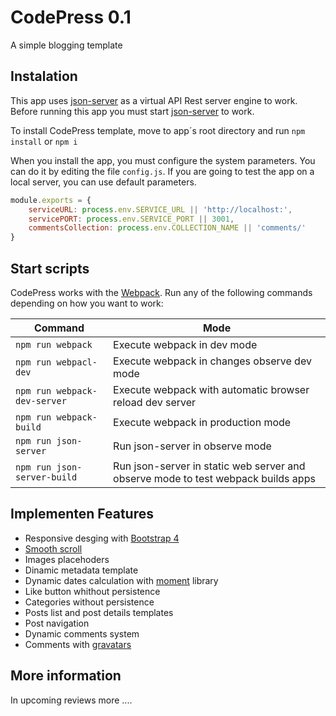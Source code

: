 # CodePress 0.1
A simple blogging template

## Instalation

This app uses [json-server](https://github.com/typicode/json-server) as a virtual API Rest server engine to work. Before running this app you must start [json-server](https://github.com/typicode/json-server) to work.

To install CodePress template, move to app´s root directory and run `npm install` or `npm i`

When you install the app, you must configure the system parameters. You can do it by editing the file `config.js`. If you are going to test the app on a local server, you can use default parameters.

```js
module.exports = {
    serviceURL: process.env.SERVICE_URL || 'http://localhost:',
    servicePORT: process.env.SERVICE_PORT || 3001,
    commentsCollection: process.env.COLLECTION_NAME || 'comments/'
}
```
## Start scripts

CodePress works with the [Webpack](https://github.com/webpack/webpack). Run any of the following commands depending on how you want to work:

| Command  | Mode |
| ------------- | ------------- |
| `npm run webpack` | Execute webpack in dev mode |
| `npm run webpacl-dev` | Execute webpack in changes observe dev mode |
| `npm run webpack-dev-server` | Execute webpack with automatic browser reload dev server |
| `npm run webpack-build` | Execute webpack in production mode |
| `npm run json-server` | Run json-server in observe mode |
| `npm run json-server-build` | Run json-server in static web server and observe mode to test webpack builds apps |

## Implementen Features
- Responsive desging with [Bootstrap 4](https://getbootstrap.com/)
- [Smooth scroll](https://github.com/cferdinandi/smooth-scroll)
- Images placehoders
- Dinamic metadata template
- Dynamic dates calculation with [moment](https://momentjs.com/) library
- Like button whithout persistence
- Categories without persistence
- Posts list and post details templates
- Post navigation
- Dynamic comments system
- Comments with [gravatars](https://www.npmjs.com/package/gravatar)


## More information
In upcoming reviews more ....
